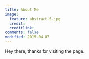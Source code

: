 ```yaml
---
title: About Me
image:
  feature: abstract-5.jpg
  credit: 
  creditlink: 
comments: false
modified: 2015-04-07
---
```


Hey there, thanks for visiting the page.
